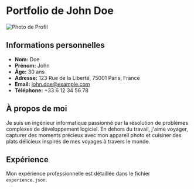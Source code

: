 # Portfolio de John Doe

![Photo de Profil](https://i.pinimg.com/736x/a0/a1/ac/a0a1ac8a8e90192deba8b4e44da2abc6.jpg)

## Informations personnelles

- **Nom:** Doe
- **Prénom:** John
- **Âge:** 30 ans
- **Adresse:** 123 Rue de la Liberté, 75001 Paris, France
- **Email:** john.doe@example.com
- **Téléphone:** +33 6 12 34 56 78

## À propos de moi

Je suis un ingénieur informatique passionné par la résolution de problèmes complexes de développement logiciel. En dehors du travail, j'aime voyager, capturer des moments précieux avec mon appareil photo et cuisiner des plats délicieux inspirés de mes voyages à travers le monde.

## Expérience

Mon expérience professionnelle est détaillée dans le fichier `experience.json`.
